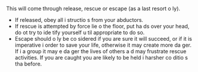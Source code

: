 [Title]: # (Прекращение / Release)
[Order]: # (4)

This will come through release, rescue or escape (as a last resort o
ly).

*   If released, obey all i
structio
s from your abductors.
*   If rescue is attempted by force lie o
 the floor, put ha
ds over your head, do 
ot try to ide
tify yourself u
til appropriate to do so.
*   Escape should o
ly be co
sidered if you are sure it will succeed, or if it is imperative i
 order to save your life, otherwise it may create more da
ger. If i
 a group it may e
da
ger the lives of others a
d may frustrate rescue activities. If you are caught you are likely to be held i
 harsher co
ditio
s tha
 before.